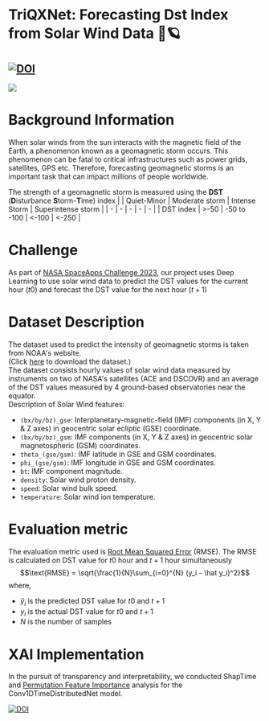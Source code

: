 # TriQXNet: Forecasting Dst Index from Solar Wind Data 🌌🪐
[![DOI](https://zenodo.org/badge/DOI/10.5281/zenodo.12694950.svg)](https://doi.org/10.5281/zenodo.12694950)
---
![](https://scx2.b-cdn.net/gfx/news/hires/2016/whyweshouldw.jpg)

# Background Information
When solar winds from the sun interacts with the magnetic field of the Earth, a phenomenon known as a geomagnetic storm occurs. This phenomenon can be fatal to critical infrastructures such as power grids, satellites, GPS etc. Therefore, forecasting geomagnetic storms is an important task that can impact millions of people worldwide.

The strength of a geomagnetic storm is measured using the **DST** (**D**isturbance **S**torm-**T**ime) index
| | Quiet-Minor | Moderate storm | Intense Storm | Superintense storm |
| - | - | - | - | - |
| DST index | >-50 | -50 to -100 | <-100 | <-250 |

# Challenge
As part of [NASA SpaceApps Challenge 2023](https://www.spaceappschallenge.org/2023/find-a-team/team-aurora/?tab=project), our project uses Deep Learning to use solar wind data to predict the DST values for the current hour ($t0$) and forecast the DST value for the next hour ($t+1$)

# Dataset Description
The dataset used to predict the intensity of geomagnetic storms is taken from NOAA's website.  
(Click [here](https://www.ngdc.noaa.gov/geomag/data/geomag/magnet/) to download the dataset.)   
The dataset consists hourly values of solar wind data measured by instruments on two of NASA's satellites (ACE and DSCOVR) and an average of the DST values measured by 4 ground-based observatories near the equator.  
Description of Solar Wind features:
- `(bx/by/bz)_gse`: Interplanetary-magnetic-field (IMF) components (in X, Y & Z axes) in geocentric solar ecliptic (GSE) coordinate.
- `(bx/by/bz)_gsm`: IMF components (in X, Y & Z axes) in geocentric solar magnetospheric (GSM) coordinates.
- `theta_(gse/gsm)`: IMF latitude in GSE and GSM coordinates.
- `phi_(gse/gsm)`: IMF longitude in GSE and GSM coordinates.
- `bt`: IMF component magnitude.
- `density`: Solar wind proton density.
- `speed`: Solar wind bulk speed.
- `temperature`: Solar wind ion temperature.

# Evaluation metric
The evaluation metric used is [Root Mean Squared Error](https://en.wikipedia.org/wiki/Root-mean-square_deviation) (RMSE). The RMSE is calculated on DST value for $t0$ hour and $t+1$ hour simultaneously
$$\text{RMSE} = \sqrt{\frac{1}{N}\sum_{i=0}^{N} (y_i - \hat y_i)^2}$$
where,
  - $\hat y_i$ is the predicted DST value for $t0$ and $t+1$
  - $y_i$ is the actual DST value for $t0$ and $t+1$
  - $N$ is the number of samples

# XAI Implementation
In the pursuit of transparency and interpretability, we conducted ShapTime and [Permutation Feature Importance](https://christophm.github.io/interpretable-ml-book/feature-importance.html) analysis for the Conv1DTimeDistributedNet model.


[![DOI](https://zenodo.org/badge/DOI/10.5281/zenodo.12694950.svg)](https://doi.org/10.5281/zenodo.12694950)





